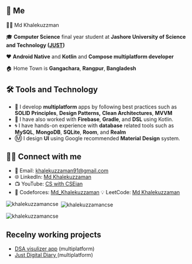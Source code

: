 ## 👤  Me
🕵️‍♂️ Md Khalekuzzman

🎓 **Computer Science** final year student at **Jashore University of Science and Technology ([JUST](url))**

❤️ **Android Native** and **Kotlin** and **Compose multiplatform developer**

🏠 Home Town is **Gangachara**, **Rangpur**, **Bangladesh**


## 🛠️ Tools and Technology
- 💺 I develop **multiplatform** apps by following best practices such as **SOLID Principles**, **Design Patterns,** **Clean Architectures**, **MVVM**
- 🏑 I have also worked with  **Firebase**, **Gradle**, and **DSL** using Kotlin.
- 🌀 I have hands-on experience with  **database** related tools such as **MySQL**, **MongoDB**, **SQLite**, **Room**, and **Realm**
- Ⓜ️ I design **UI** using Google recommended **Material** **Design** system.

## 🙋‍♂️ Connect with me

- 📧 Email: [  khalekuzzaman91@gmail.com](mailto:khalekuzzaman91@gmail.com)  
- 🌐 LinkedIn: [Md Khalekuzzaman](https://www.linkedin.com/in/md-khalekuzzaman-just-cse)   
- 📺 YouTube: [CS with CSEian](https://www.youtube.com/channel/your-channel)
- 🚀 Codeforces: [Md_Khalekuzzaman](https://codeforces.com/profile/Md_Khalekuzzaman) 💡 LeetCode: [Md Khalekuzzaman](https://leetcode.com/khalekuzzamancse/)


<p><img align="left" src="https://github-readme-stats.vercel.app/api/top-langs?username=khalekuzzamancse&show_icons=true&locale=en&layout=compact" alt="khalekuzzamancse" /></p>
<p>&nbsp;<img align="center" src="https://github-readme-stats.vercel.app/api?username=khalekuzzamancse&show_icons=true&locale=en" alt="khalekuzzamancse" /></p>
<p><img align="center" src="https://github-readme-streak-stats.herokuapp.com/?user=khalekuzzamancse&" alt="khalekuzzamancse" /></p>

## Recelny working projects
- [DSA visulizer app](url) (multiplatform)
- [Just Digital Diary ](url)(multiplatform)


